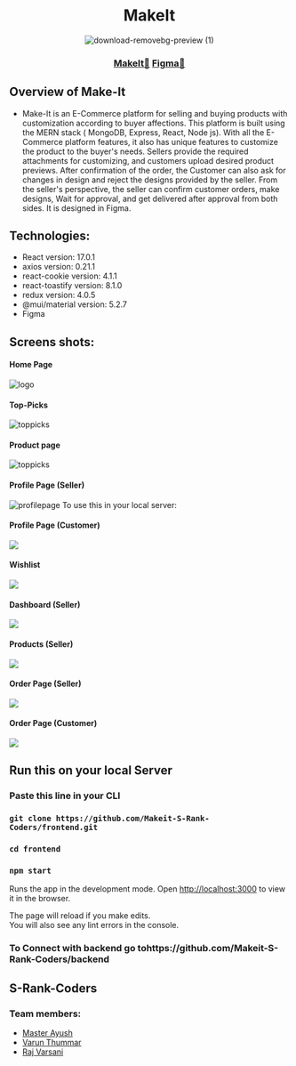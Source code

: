 <div align="center">
  <h1>MakeIt </h1>

  ![download-removebg-preview (1)](https://user-images.githubusercontent.com/74860406/149317179-c574250e-8689-483e-bdcf-bb53dd48b002.png)

  <h3><a href="https://make-it-front.netlify.app/">MakeIt🔗</a> <a href="https://www.figma.com/file/PbxppSzixB0P8r2i6zFmL3/Makeit">Figma🔗</a></h3>
  


</div>

## Overview of Make-It
* Make-It is an E-Commerce platform for selling and buying products with customization according to buyer affections. This platform is built using the MERN stack ( MongoDB, Express, React, Node js). With all the E-Commerce platform features, it also has unique features to customize the product to the buyer's needs. Sellers provide the required attachments for customizing, and customers upload desired product previews. After confirmation of the order, the Customer can also ask for changes in design and reject the designs provided by the seller. From the seller's perspective, the seller can confirm customer orders, make designs, Wait for approval, and get delivered after approval from both sides. It is designed in Figma.
## Technologies:
* React version: 17.0.1
* axios version: 0.21.1
* react-cookie version: 4.1.1
* react-toastify version: 8.1.0
* redux version: 4.0.5
* @mui/material version: 5.2.7
* Figma 
## Screens shots:
#### Home Page
![logo](https://github.com/Makeit-S-Rank-Coders/frontend/blob/main/src/Assets/_Readme/compressed/1.jpg)

#### Top-Picks 
![toppicks](https://github.com/Makeit-S-Rank-Coders/frontend/blob/main/src/Assets/_Readme/compressed/2.jpg)

#### Product page
![toppicks](https://github.com/Makeit-S-Rank-Coders/frontend/blob/main/src/Assets/_Readme/compressed/3.jpg)

#### Profile Page (Seller)
![profilepage](https://github.com/Makeit-S-Rank-Coders/frontend/blob/main/src/Assets/_Readme/compressed/4.jpg)
To use this in your local server:

#### Profile Page (Customer)
![](https://github.com/Makeit-S-Rank-Coders/frontend/blob/main/src/Assets/_Readme/compressed/5.jpg)

#### Wishlist 
![](https://github.com/Makeit-S-Rank-Coders/frontend/blob/main/src/Assets/_Readme/compressed/6.jpg)

#### Dashboard (Seller)
![](https://github.com/Makeit-S-Rank-Coders/frontend/blob/main/src/Assets/_Readme/compressed/7.jpg)

#### Products (Seller)
![](https://github.com/Makeit-S-Rank-Coders/frontend/blob/main/src/Assets/_Readme/compressed/8.jpg)

#### Order Page (Seller)
![](https://github.com/Makeit-S-Rank-Coders/frontend/blob/main/src/Assets/_Readme/compressed/9.jpg)

#### Order Page (Customer)
![](https://github.com/Makeit-S-Rank-Coders/frontend/blob/main/src/Assets/_Readme/compressed/10.jpg)

## Run this on your local Server
### Paste this line in your CLI 
### `git clone https://github.com/Makeit-S-Rank-Coders/frontend.git`
### `cd frontend`
### `npm start`
Runs the app in the development mode.
Open [http://localhost:3000](http://localhost:3000) to view it in the browser.

The page will reload if you make edits.\
You will also see any lint errors in the console.

### To Connect with backend go tohttps://github.com/Makeit-S-Rank-Coders/backend

## S-Rank-Coders
### Team members: 
 * [Master Ayush](https://github.com/WeryZebra-Yue)
 * [Varun Thummar](https://github.com/Varun-1712)
 * [Raj Varsani](https://github.com/RajVarsani)




